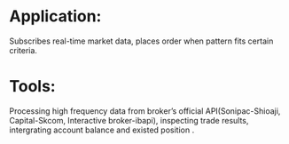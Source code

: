 # Application:
Subscribes real-time market data, places order when pattern fits certain criteria.

# Tools:
Processing high frequency data from broker’s official API(Sonipac-Shioaji, Capital-Skcom, Interactive broker-ibapi), inspecting trade results, intergrating account balance and existed position .

